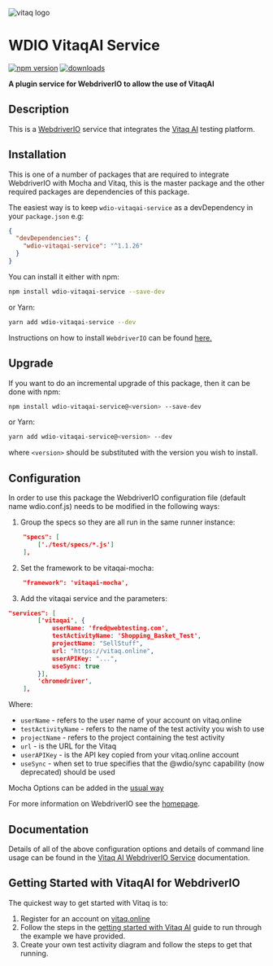 ![vitaq logo](https://vitaq.io/wp-content/uploads/2020/10/Vitaq-new-logo-small.png)



# WDIO VitaqAI Service
[![npm version](https://badge.fury.io/js/wdio-vitaqai-service.svg)](https://badge.fury.io/js/wdio-vitaqai-service)
[![downloads](https://img.shields.io/npm/dm/wdio-vitaqai-service)](https://img.shields.io/npm/dm/wdio-vitaqai-service)

**A plugin service for WebdriverIO to allow the use of VitaqAI**


## Description
This is a [WebdriverIO](https://webdriver.io) service that integrates the [Vitaq AI](https://vitaq.online) testing platform.

## Installation

This is one of a number of packages that are required to integrate WebdriverIO with Mocha and Vitaq, this is the master package and the other required packages are dependencies of this package.

The easiest way is to keep ```wdio-vitaqai-service``` as a devDependency in your ```package.json``` e.g:

```json
{
  "devDependencies": {
    "wdio-vitaqai-service": "^1.1.26"
  }
}
```
You can install it either with npm:

```bash
npm install wdio-vitaqai-service --save-dev
```
or Yarn:
```bash
yarn add wdio-vitaqai-service --dev
```

Instructions on how to install `WebdriverIO` can be found [here.](https://webdriver.io/docs/gettingstarted)

## Upgrade
If you want to do an incremental upgrade of this package, then it can be done with npm:

```bash
npm install wdio-vitaqai-service@<version> --save-dev
```

or Yarn:

```bash
yarn add wdio-vitaqai-service@<version> --dev
```

where `<version>` should be substituted with the version you wish to install.

## Configuration

In order to use this package the WebdriverIO configuration file (default name wdio.conf.js) needs to be modified in the following ways:

1. Group the specs so they are all run in the same runner instance:
```json
    "specs": [
        ['./test/specs/*.js']
    ],
```
2. Set the framework to be vitaqai-mocha:
```json
    "framework": 'vitaqai-mocha',
```

3. Add the vitaqai service and the parameters:
```json
"services": [
        ['vitaqai', {
            userName: 'fred@webtesting.com',
            testActivityName: 'Shopping_Basket_Test',
            projectName: "SellStuff",
            url: "https://vitaq.online",
            userAPIKey: "...",
            useSync: true
        }],
        'chromedriver',
    ],
```
Where:

- `userName` - refers to the user name of your account on vitaq.online
- `testActivityName` - refers to the name of the test activity you wish to use
- `projectName` - refers to the project containing the test activity
- `url` - is the URL for the Vitaq
- `userAPIKey` - is the API key copied from your vitaq.online account
- `useSync` - when set to true specifies that the @wdio/sync capability (now deprecated) should be used

Mocha Options can be added in the [usual way](https://webdriver.io/docs/frameworks/#mocha-options)

For more information on WebdriverIO see the [homepage](https://webdriver.io).

## Documentation
Details of all of the above configuration options and details of command line usage can be found in the [Vitaq AI WebdriverIO Service](https://vitaq.online/documentation/vitaqService) documentation.

## Getting Started with VitaqAI for WebdriverIO

The quickest way to get started with Vitaq is to:

1. Register for an account on [vitaq.online](https://vitaq.online/register)
2. Follow the steps in the [getting started with Vitaq AI](https://vitaq.online/documentation/gettingStarted) guide to run through the example we have provided.
3. Create your own test activity diagram and follow the steps to get that running.